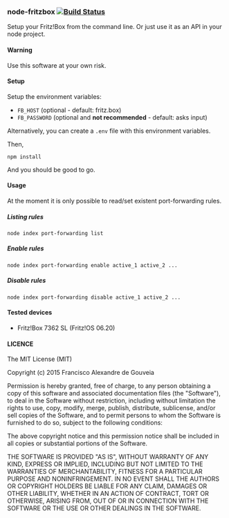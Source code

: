 ### node-fritzbox [![Build Status](https://travis-ci.org/franciscogouveia/node-fritzbox.svg?branch=master)](https://travis-ci.org/franciscogouveia/node-fritzbox)

Setup your Fritz!Box from the command line. Or just use it as an API in your node project.

#### Warning

Use this software at your own risk.

#### Setup

Setup the environment variables:

* `FB_HOST` (optional - default: fritz.box)
* `FB_PASSWORD` (optional and **not recommended** - default: asks input)

Alternatively, you can create a `.env` file with this environment variables.

Then,

```
npm install
```

And you should be good to go.

#### Usage

At the moment it is only possible to read/set existent port-forwarding rules.

##### Listing rules

```
node index port-forwarding list
```

##### Enable rules

```
node index port-forwarding enable active_1 active_2 ...
```

##### Disable rules

```
node index port-forwarding disable active_1 active_2 ...
```

#### Tested devices

* Fritz!Box 7362 SL (Fritz!OS 06.20)

#### LICENCE

The MIT License (MIT)

Copyright (c) 2015 Francisco Alexandre de Gouveia

Permission is hereby granted, free of charge, to any person obtaining a copy
of this software and associated documentation files (the "Software"), to deal
in the Software without restriction, including without limitation the rights
to use, copy, modify, merge, publish, distribute, sublicense, and/or sell
copies of the Software, and to permit persons to whom the Software is
furnished to do so, subject to the following conditions:

The above copyright notice and this permission notice shall be included in all
copies or substantial portions of the Software.

THE SOFTWARE IS PROVIDED "AS IS", WITHOUT WARRANTY OF ANY KIND, EXPRESS OR
IMPLIED, INCLUDING BUT NOT LIMITED TO THE WARRANTIES OF MERCHANTABILITY,
FITNESS FOR A PARTICULAR PURPOSE AND NONINFRINGEMENT. IN NO EVENT SHALL THE
AUTHORS OR COPYRIGHT HOLDERS BE LIABLE FOR ANY CLAIM, DAMAGES OR OTHER
LIABILITY, WHETHER IN AN ACTION OF CONTRACT, TORT OR OTHERWISE, ARISING FROM,
OUT OF OR IN CONNECTION WITH THE SOFTWARE OR THE USE OR OTHER DEALINGS IN THE
SOFTWARE.
